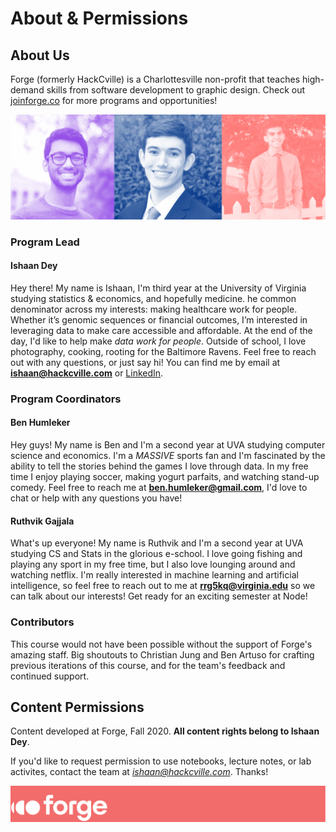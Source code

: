 # About & Permissions

## About Us
Forge (formerly HackCville) is a Charlottesville non-profit that teaches high-demand skills from software development to graphic design. Check out [joinforge.co](https://joinforge.co/) for more programs and opportunities!

 ![Ishaan, Ben, & Ruthvik](instructors.png)

### Program Lead
#### Ishaan Dey
Hey there! My name is Ishaan, I'm third year at the University of Virginia studying statistics & economics, and hopefully medicine. he common denominator across my interests: making healthcare work for people. Whether it’s genomic sequences or financial outcomes, I’m interested in leveraging data to make care accessible and affordable. At the end of the day, I'd like to help make *data work for people*. Outside of school, I love photography, cooking, rooting for the Baltimore Ravens. Feel free to reach out with any questions, or just say hi! You can find me by email at **ishaan@hackcville.com** or [LinkedIn](https://www.linkedin.com/in/ishaan-dey/).

### Program Coordinators
#### Ben Humleker
Hey guys! My name is Ben and I'm a second year at UVA studying computer science and economics. I'm a *MASSIVE* sports fan and I'm fascinated by the ability to tell the stories behind the games I love through data. In my free time I enjoy playing soccer, making yogurt parfaits, and watching stand-up comedy. Feel free to reach me at **ben.humleker@gmail.com**, I'd love to chat or help with any questions you have!

#### Ruthvik Gajjala
What's up everyone! My name is Ruthvik and I'm a second year at UVA studying CS and Stats in the glorious e-school. I love going fishing and playing any sport in my free time, but I also love lounging around and watching netflix. I'm really interested in machine learning and artificial intelligence, so feel free to reach out to me at **rrg5kq@virginia.edu** so we can talk about our interests! Get ready for an exciting semester at Node!

### Contributors
This course would not have been possible without the support of Forge's amazing staff. Big shoutouts to Christian Jung and Ben Artuso for crafting previous iterations of this course, and for the team's feedback and continued support. 

## Content Permissions
Content developed at Forge, Fall 2020. **All content rights belong to Ishaan Dey**.

If you'd like to request permission to use notebooks, lecture notes, or lab activites, contact the team at *ishaan@hackcville.com*. Thanks!

![Forge](../assets/forge-coral-banner.png)